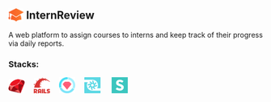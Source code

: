 ## <img src="https://raw.githubusercontent.com/ruby-ist/Intern-Review/a069a5cbc59db175aa76f311ac5baac62050282e/app/assets/images/intern-logo.svg" width="30px" style="position: relative; top: 5px;" /> InternReview

A web platform to assign courses to interns and keep track of their progress via daily reports. 

### Stacks:
<a href="https://www.ruby-lang.org/en/"> <img alt=".rb" src="https://raw.githubusercontent.com/ruby-ist/ruby-ist/b2e593b54af441adbe83e883f2cee146003c9df7/images/ruby.svg" width="32px" /></a>&ensp;&ensp;
<a href="https://rubyonrails.org/"><img alt=".rails" src="https://raw.githubusercontent.com/ruby-ist/ruby-ist/b2e593b54af441adbe83e883f2cee146003c9df7/images/rails.svg" width="32px" /></a>&ensp;&ensp;
<a href="https://rspec.info/"><img alt=".rspec" src="https://raw.githubusercontent.com/ruby-ist/ruby-ist/b2e593b54af441adbe83e883f2cee146003c9df7/images/rspec.svg" width="32px" /></a>&ensp;&ensp;
<a href="https://turbo.hotwired.dev/"> <img alt=".turbo" src="https://raw.githubusercontent.com/ruby-ist/ruby-ist/b2e593b54af441adbe83e883f2cee146003c9df7/images/turbo.svg" width="32px" /></a> &ensp;&ensp;
<a href="https://semantic-ui.com/"> <img alt=".semantic-ui" src="https://raw.githubusercontent.com/ruby-ist/ruby-ist/b2e593b54af441adbe83e883f2cee146003c9df7/images/semantic-ui.svg" width="32px" /></a>